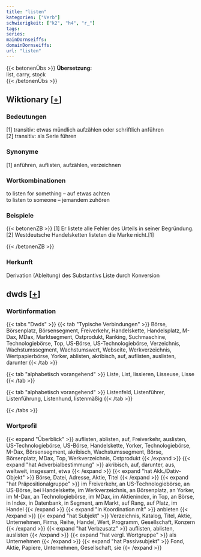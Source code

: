 ```yaml
---
title: "listen"
kategorien: ["Verb"]
schwierigkeit: ["k2", "h4", "r_"]
tags:
series:
mainDornseiffs:
domainDornseiffs:
url: "listen"
---
```


{{< betonenÜbs >}}
**Übersetzung:**  
list, carry, stock  
{{< /betonenÜbs >}}

## Wiktionary [[+](https://de.wiktionary.org/wiki/listen)]

### Bedeutungen
[1] transitiv: etwas mündlich aufzählen oder schriftlich anführen  
[2] transitiv: als Serie führen  

### Synonyme
[1] anführen, auflisten, aufzählen, verzeichnen  

### Wortkombinationen
to listen for something – auf etwas achten  
to listen to someone – jemandem zuhören  

### Beispiele
{{< betonenZB >}}
[1] Er listete alle Fehler des Urteils in seiner Begründung.  
[2] Westdeutsche Handelsketten listeten die Marke nicht.[1]  

{{< /betonenZB >}}
### Herkunft
Derivation (Ableitung) des Substantivs Liste durch Konversion  



## dwds [[+](https://www.dwds.de/wb/listen)]

### Wortinformation
{{< tabs "Dwds" >}}
{{< tab "Typische Verbindungen" >}}
Börse, Börsenplatz, Börsensegment, Freiverkehr, Handelskette, Handelsplatz, M-Dax, MDax, Marktsegment, Ostprodukt, Ranking, Suchmaschine, Technologiebörse, Top, US-Börse, US-Technologiebörse, Verzeichnis, Wachstumssegment, Wachstumswert, Webseite, Werkverzeichnis, Wertpapierbörse, Yorker, ablisten, akribisch, auf, auflisten, auslisten, darunter
{{< /tab >}}

{{< tab "alphabetisch vorangehend" >}}
Liste, List, lissieren, Lisseuse, Lisse
{{< /tab >}}

{{< tab "alphabetisch vorangehend" >}}
Listenfeld, Listenführer, Listenführung, Listenhund, listenmäßig
{{< /tab >}}

{{< /tabs >}}

### Wortprofil
{{< expand "Überblick" >}} auflisten, ablisten, auf, Freiverkehr, auslisten, US-Technologiebörse, US-Börse, Handelskette, Yorker, Technologiebörse, M-Dax, Börsensegment, akribisch, Wachstumssegment, Börse, Börsenplatz, MDax, Top, Werkverzeichnis, Ostprodukt {{< /expand >}}
{{< expand "hat Adverbialbestimmung" >}} akribisch, auf, darunter, aus, weltweit, insgesamt, etwa {{< /expand >}}
{{< expand "hat Akk./Dativ-Objekt" >}} Börse, Datei, Adresse, Aktie, Titel {{< /expand >}}
{{< expand "hat Präpositionalgruppe" >}} im Freiverkehr, an US-Technologiebörse, an US-Börse, bei Handelskette, im Werkverzeichnis, an Börsenplatz, an Yorker, im M-Dax, an Technologiebörse, im MDax, im Aktienindex, in Top, an Börse, in Index, in Datenbank, in Segment, am Markt, auf Rang, auf Platz, im Handel {{< /expand >}}
{{< expand "in Koordination mit" >}} anbieten {{< /expand >}}
{{< expand "hat Subjekt" >}} Verzeichnis, Katalog, Titel, Aktie, Unternehmen, Firma, Reihe, Handel, Wert, Programm, Gesellschaft, Konzern {{< /expand >}}
{{< expand "hat Verbzusatz" >}} auflisten, ablisten, auslisten {{< /expand >}}
{{< expand "hat vergl. Wortgruppe" >}} als Unternehmen {{< /expand >}}
{{< expand "hat Passivsubjekt" >}} Fond, Aktie, Papiere, Unternehmen, Gesellschaft, sie {{< /expand >}}

